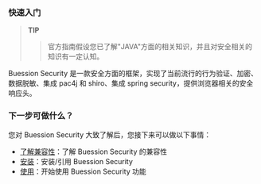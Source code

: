 ### 快速入门
> **TIP**
>> 官方指南假设您已了解"JAVA"方面的相关知识，并且对安全相关的知识有一定认知。

Buession Security 是一款安全方面的框架，实现了当前流行的行为验证、加密、数据脱敏、集成 pac4j 和 shiro、集成 spring security，提供浏览器相关的安全响应头。


### 下一步可做什么？
您对 Buession Security 大致了解后，您接下来可以做以下事情：
* [了解兼容性](/docs/requirement.html#环境要求)：了解 Buession Security 的兼容性
* [安装](/docs/installation.html)：安装/引用 Buession Security
* [使用](/manual/)：开始使用 Buession Security 功能